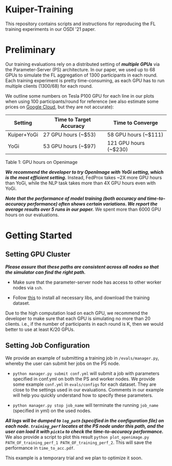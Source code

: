# Kuiper-Training

This repository contains scripts and instructions for reproducing the FL training experiments in our OSDI '21 paper.

# Preliminary

Our training evaluations rely on a distributed setting of ***multiple GPUs*** via the Parameter-Server (PS) architecture. 
In our paper, we used up to 68 GPUs to simulate the FL aggregation of 1300 participants in each round. 
Each training experiment is pretty time-consuming, as each GPU has to run multiple clients (1300/68) for each round. 

We outline some numbers on Tesla P100 GPU for each line in our plots when using 100 participants/round for reference (we also estimate some prices on [Google Cloud](https://cloud.google.com/products/calculator), but they are not accurate): 

| Setting      | Time to Target Accuracy  | Time to Converge |
| ----------- | ----------- | ----------- |
| Kuiper+YoGi      | 27  GPU hours (~$53)    |    58 GPU hours (~$111)   |
| YoGi             | 53  GPU hours (~$97)     |    121  GPU hours (~$230) |

Table 1: GPU hours on Openimage

***We recommend the developer to try OpenImage with YoGi setting, which is the most efficient setting.*** Instead, FedProx takes ~2X more GPU hours than YoGi, while the NLP task takes more than 4X GPU hours even with YoGi.  

***Note that the performance of model training (both accuracy and time-to-accuracy performance) often shows certain variations. We report the average results over 5 runs in our paper.***
We spent more than 6000 GPU hours on our evaluations.

# Getting Started 


## Setting GPU Cluster

***Please assure that these paths are consistent across all nodes so that the simulator can find the right path.***

- Make sure that the parameter-server node has access to other worker nodes via ```ssh```. 

- Follow [this](https://github.com/SymbioticLab/Kuiper/blob/master/README.md) to install all necessary libs, and download the training dataset.

Due to the high computation load on each GPU, we recommend the developer to make sure that each GPU is simulating no more than 20 clients. i.e., if the number of participants in each round is K, then we would better to use at least K/20 GPUs. 

## Setting Job Configuration

We provide an example of submitting a training job in ```/evals/manager.py```, whereby the user can submit her jobs on the PS node. 

- ```python manager.py submit conf.yml``` will submit a job with parameters specified in conf.yml on both the PS and worker nodes. 
We provide some example ```conf.yml``` in ```evals/configs``` for each dataset. 
They are close to the settings used in our evaluations. Comments in our example will help you quickly understand how to specify these parameters. 

- ```python manager.py stop job_name``` will terminate the running ```job_name``` (specified in yml) on the used nodes. 


***All logs will be dumped to ```log_path``` (specified in the configuration file) on each node. 
```training_perf``` locates at the PS node under this path, and the user can load it with ```pickle``` to check the time-to-accuracy performance.***
We also provide a script to plot this result ```python plot_openimage.py PATH_OF_training_perf_1 PATH_OF_training_perf_2```. This will save the performance in ```time_to_acc.pdf```.

This example is a temporary trial and we plan to optimize it soon. 
